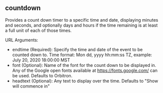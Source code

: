 ## countdown

Provides a count down timer to a specific time and date, displaying
minutes and seconds, and optionally days and hours if the time remaining
is at least a full unit of each of those times.

URL Arguments:
- endtime (Required): Specify the time and date of the event to be counted down to. Time format: Mon dd, yyyy hh:mm:ss TZ, example: July 20, 2020 18:00:00 MST
- font (Optional): Name of the font for the count down to be displayed in. Any of the Google open fonts available at https://fonts.google.com/ can be used. Defaults to Orbitron.
- headtext (Optional): Any text to display over the time. Defaults to "Show will commence in"
